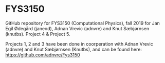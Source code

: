 # FYS3150

GitHub repository for FYS3150 (Computational Physics), fall 2019 for Jan Egil Ødegård (janeod), Adnan Vrevic (adnvre) and Knut Sæbjørnsen (knutbs). Project 4 & Project 5. 

Projects 1, 2 and 3 have been done in coorperation with Adnan Vrevic (adnvre) and Knut Sæbjørnsen (Knutbs), and can be found here: https://github.com/adnvre/Fys3150

